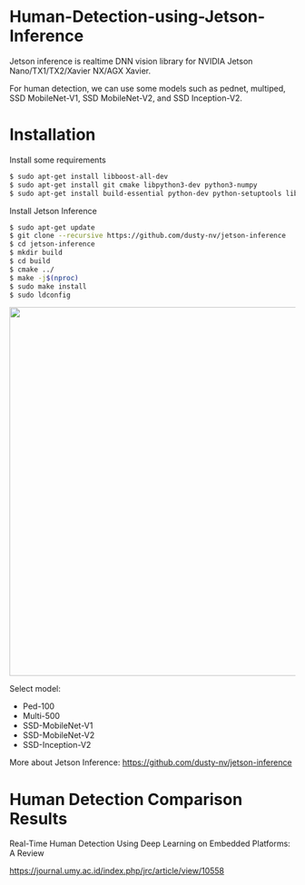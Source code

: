 # Human-Detection-using-Jetson-Inference
Jetson inference is realtime DNN vision library for NVIDIA Jetson Nano/TX1/TX2/Xavier NX/AGX Xavier.

For human detection, we can use some models such as pednet, multiped, SSD MobileNet-V1, SSD MobileNet-V2, and SSD Inception-V2.


# Installation
Install some requirements
```bash
$ sudo apt-get install libboost-all-dev
$ sudo apt-get install git cmake libpython3-dev python3-numpy
$ sudo apt-get install build-essential python-dev python-setuptools libboost-python-dev libboost-thread-dev
```

Install Jetson Inference
```bash
$ sudo apt-get update
$ git clone --recursive https://github.com/dusty-nv/jetson-inference
$ cd jetson-inference
$ mkdir build
$ cd build
$ cmake ../
$ make -j$(nproc)
$ sudo make install
$ sudo ldconfig
```

<img src="https://raw.githubusercontent.com/dusty-nv/jetson-inference/python/docs/images/download-models.jpg" width="650">

Select model:
* Ped-100
* Multi-500
* SSD-MobileNet-V1
* SSD-MobileNet-V2
* SSD-Inception-V2

More about Jetson Inference: https://github.com/dusty-nv/jetson-inference

# Human Detection Comparison Results
Real-Time Human Detection Using Deep Learning on Embedded Platforms: A Review

https://journal.umy.ac.id/index.php/jrc/article/view/10558
